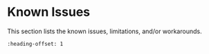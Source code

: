 # Known Issues

This section lists the known issues, limitations, and/or workarounds.

```{include} ../../../../release/known_issues/SEGGERauto_jlink.md
:heading-offset: 1
```